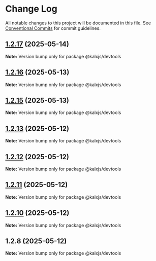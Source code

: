 # Change Log

All notable changes to this project will be documented in this file.
See [Conventional Commits](https://conventionalcommits.org) for commit guidelines.

## [1.2.17](https://github.com/Odeneho-Calculus/kalxjs/compare/@kalxjs/devtools@1.2.16...@kalxjs/devtools@1.2.17) (2025-05-14)

**Note:** Version bump only for package @kalxjs/devtools

## [1.2.16](https://github.com/Odeneho-Calculus/kalxjs/compare/@kalxjs/devtools@1.2.15...@kalxjs/devtools@1.2.16) (2025-05-13)

**Note:** Version bump only for package @kalxjs/devtools

## [1.2.15](https://github.com/Odeneho-Calculus/kalxjs/compare/@kalxjs/devtools@1.2.13...@kalxjs/devtools@1.2.15) (2025-05-13)

**Note:** Version bump only for package @kalxjs/devtools

## [1.2.13](https://github.com/Odeneho-Calculus/kalxjs/compare/@kalxjs/devtools@1.2.12...@kalxjs/devtools@1.2.13) (2025-05-12)

**Note:** Version bump only for package @kalxjs/devtools

## [1.2.12](https://github.com/Odeneho-Calculus/kalxjs/compare/@kalxjs/devtools@1.2.11...@kalxjs/devtools@1.2.12) (2025-05-12)

**Note:** Version bump only for package @kalxjs/devtools

## [1.2.11](https://github.com/Odeneho-Calculus/kalxjs/compare/@kalxjs/devtools@1.2.10...@kalxjs/devtools@1.2.11) (2025-05-12)

**Note:** Version bump only for package @kalxjs/devtools

## [1.2.10](https://github.com/Odeneho-Calculus/kalxjs/compare/@kalxjs/devtools@1.2.8...@kalxjs/devtools@1.2.10) (2025-05-12)

**Note:** Version bump only for package @kalxjs/devtools

## 1.2.8 (2025-05-12)

**Note:** Version bump only for package @kalxjs/devtools
